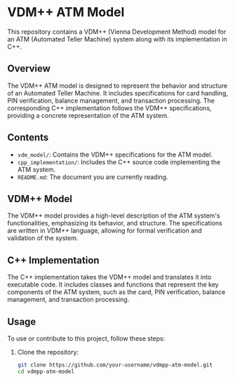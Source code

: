 # VDM++ ATM Model

This repository contains a VDM++ (Vienna Development Method) model for an ATM (Automated Teller Machine) system along with its implementation in C++.

## Overview

The VDM++ ATM model is designed to represent the behavior and structure of an Automated Teller Machine. It includes specifications for card handling, PIN verification, balance management, and transaction processing. The corresponding C++ implementation follows the VDM++ specifications, providing a concrete representation of the ATM system.

## Contents

- `vdm_model/`: Contains the VDM++ specifications for the ATM model.
- `cpp_implementation/`: Includes the C++ source code implementing the ATM system.
- `README.md`: The document you are currently reading.

## VDM++ Model

The VDM++ model provides a high-level description of the ATM system's functionalities, emphasizing its behavior, and structure. The specifications are written in VDM++ language, allowing for formal verification and validation of the system.

## C++ Implementation

The C++ implementation takes the VDM++ model and translates it into executable code. It includes classes and functions that represent the key components of the ATM system, such as the card, PIN verification, balance management, and transaction processing.

## Usage

To use or contribute to this project, follow these steps:

1. Clone the repository:

   ```bash
   git clone https://github.com/your-username/vdmpp-atm-model.git
   cd vdmpp-atm-model
